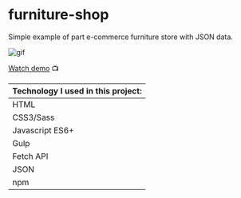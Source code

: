 # furniture-shop

Simple example of part e-commerce furniture store with JSON data.

![gif](furniture-shop.gif)

[Watch demo](https://haendzel.github.io/furniture-shop/) 📺

|Technology I used in this project: |
|------------|
| HTML |
| CSS3/Sass |
| Javascript ES6+ |
| Gulp |
| Fetch API |
| JSON |
| npm |
